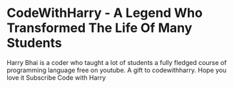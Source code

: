 # CodeWithHarry - A Legend Who Transformed The Life Of Many Students
Harry Bhai is a coder who taught a lot of students a fully fledged course of programming language free on youtube.
A gift to codewithharry. Hope you love it
Subscribe Code with Harry
